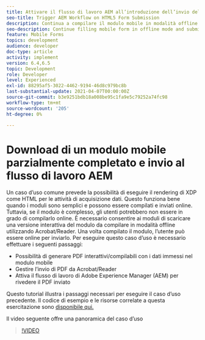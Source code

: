 ```yaml
---
title: Attivare il flusso di lavoro AEM all’introduzione dell’invio del modulo HTM5
seo-title: Trigger AEM Workflow on HTML5 Form Submission
description: Continua a compilare il modulo mobile in modalità offline e invia il modulo mobile per attivare il flusso di lavoro AEM
seo-description: Continue filling mobile form in offline mode and submit mobile form to trigger AEM workflow
feature: Mobile Forms
topics: development
audience: developer
doc-type: article
activity: implement
version: 6.4,6.5
topic: Development
role: Developer
level: Experienced
exl-id: 88295af5-3022-4462-9194-46d8c979bc8b
last-substantial-update: 2021-04-07T00:00:00Z
source-git-commit: b3e9251bdb18a008be95c1fa9e5c79252a74fc98
workflow-type: tm+mt
source-wordcount: '205'
ht-degree: 0%

---
```


# Download di un modulo mobile parzialmente completato e invio al flusso di lavoro AEM

Un caso d’uso comune prevede la possibilità di eseguire il rendering di XDP come HTML per le attività di acquisizione dati. Questo funziona bene quando i moduli sono semplici e possono essere compilati e inviati online. Tuttavia, se il modulo è complesso, gli utenti potrebbero non essere in grado di compilarlo online. È necessario consentire ai moduli di scaricare una versione interattiva del modulo da compilare in modalità offline utilizzando Acrobat/Reader. Una volta compilato il modulo, l’utente può essere online per inviarlo.
Per eseguire questo caso d’uso è necessario effettuare i seguenti passaggi:

* Possibilità di generare PDF interattivi/compilabili con i dati immessi nel modulo mobile
* Gestire l’invio di PDF da Acrobat/Reader
* Attiva il flusso di lavoro di Adobe Experience Manager (AEM) per rivedere il PDF inviato

Questo tutorial illustra i passaggi necessari per eseguire il caso d’uso precedente. Il codice di esempio e le risorse correlate a questa esercitazione sono [disponibile qui.](part-four.md)

Il video seguente offre una panoramica del caso d’uso

>[!VIDEO](https://video.tv.adobe.com/v/29677?quality=12&learn=on)
